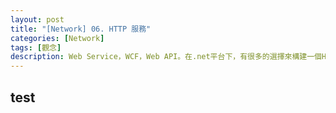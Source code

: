 ```yaml
---
layout: post
title: "[Network] 06. HTTP 服務"
categories: [Network]
tags: [觀念]
description: Web Service，WCF，Web API。在.net平台下，有很多的選擇來構建一個HTTP Services...
---
```


## test
